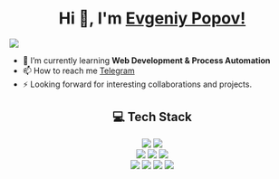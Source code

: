 <h1 align="center">Hi 👋, I'm <a href="https://github.com/iParanoique">Evgeniy Popov!</a></h1>
<img src="https://komarev.com/ghpvc/?username=iparanoique&color=blue">
<ul>
<li>🌱 I’m currently learning <b>Web Development & Process Automation</b></li>
<li>📫 How to reach me <a href="t.me/jenijaa">Telegram</a></li>
<li>⚡ Looking forward for interesting collaborations and projects.</li>
</ul>


<h2 align="center">💻 Tech Stack</h2>

<p align="center"><img src="https://img.shields.io/badge/Python-3776AB?style=for-the-badge&logo=Python&logoColor=white"/> <img src="https://img.shields.io/badge/Django-092E20?style=for-the-badge&logo=Django&logoColor=white"/><br>
<img src="https://img.shields.io/badge/MySQL-4479A1?style=for-the-badge&logo=MySQL&logoColor=white"/> <img src="https://img.shields.io/badge/SQLite-003B57?style=for-the-badge&logo=SQLite&logoColor=white"/> <img src="https://img.shields.io/badge/PostgreSQL-4169E1?style=for-the-badge&logo=PostgreSQL&logoColor=white"/><br>
<img src="https://img.shields.io/badge/HTML5-E34F26?style=for-the-badge&logo=HTML5&logoColor=white"/> <img src="https://img.shields.io/badge/CSS3-1572B6?style=for-the-badge&logo=CSS3&logoColor=white"/> <img src="https://img.shields.io/badge/JavaScript-F7DF1E?style=for-the-badge&logo=JavaScript&logoColor=white"/> <img src="https://img.shields.io/badge/Bootstrap-7952B3?style=for-the-badge&logo=Bootstrap&logoColor=white"/><br>
